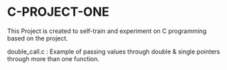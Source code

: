 # C-PROJECT-ONE

This Project is created to self-train and experiment on C programming based on the project.

double_call.c : Example of passing values through double & single pointers through more than one function.
